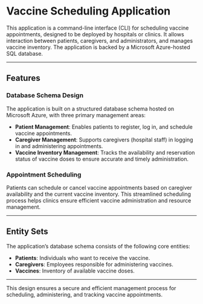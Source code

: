 # Vaccine Scheduling Application

This application is a command-line interface (CLI) for scheduling vaccine appointments, designed to be deployed by hospitals or clinics. It allows interaction between patients, caregivers, and administrators, and manages vaccine inventory. The application is backed by a Microsoft Azure-hosted SQL database.

---

## Features

### Database Schema Design

The application is built on a structured database schema hosted on Microsoft Azure, with three primary management areas:

- **Patient Management**: Enables patients to register, log in, and schedule vaccine appointments.
- **Caregiver Management**: Supports caregivers (hospital staff) in logging in and administering appointments.
- **Vaccine Inventory Management**: Tracks the availability and reservation status of vaccine doses to ensure accurate and timely administration.

### Appointment Scheduling

Patients can schedule or cancel vaccine appointments based on caregiver availability and the current vaccine inventory. This streamlined scheduling process helps clinics ensure efficient vaccine administration and resource management.

---

## Entity Sets

The application’s database schema consists of the following core entities:

- **Patients**: Individuals who want to receive the vaccine.
- **Caregivers**: Employees responsible for administering vaccines.
- **Vaccines**: Inventory of available vaccine doses.

---

This design ensures a secure and efficient management process for scheduling, administering, and tracking vaccine appointments.

